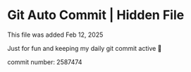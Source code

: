 # Git Auto Commit | Hidden File

This file was added Feb 12, 2025

Just for fun and keeping my daily git commit active 🤪

commit number: 2587474
